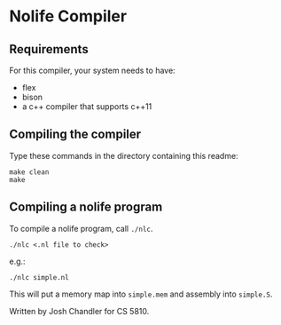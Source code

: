 # Nolife Compiler

## Requirements
For this compiler, your system needs to have:
* flex
* bison
* a c++ compiler that supports c++11

## Compiling the compiler

Type these commands in the directory containing this readme:
```
make clean
make
```

## Compiling a nolife program
To compile a nolife program, call `./nlc`. 

```
./nlc <.nl file to check>
```

e.g.:
```
./nlc simple.nl
```

This will put a memory map into `simple.mem` and assembly into `simple.S`.

Written by Josh Chandler for CS 5810.